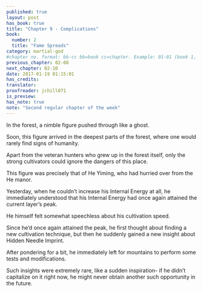 ```yaml
---
published: true
layout: post
has_book: true
title: "Chapter 9 - Complications"
book:
  number: 2
  title: "Fame Spreads"
category: martial-god
#chapter no. format: bb-cc bb=book cc=chapter. Example: 01-01 (book 1, chapter 1)
previous_chapter: 02-08
next_chapter: 02-10
date: 2017-01-19 01:15:01 
has_credits:
translator:
proofreader: jchill071
is_preview:
has_note: true
note: "Second regular chapter of the week"
---
```

In the forest, a nimble figure pushed through like a ghost.

Soon, this figure arrived in the deepest parts of the forest, where one would rarely find signs of humanity.

Apart from the veteran hunters who grew up in the forest itself, only the strong cultivators could ignore the dangers of this place.
<!--more-->

This figure was precisely that of He Yiming, who had hurried over from the He manor.

Yesterday, when he couldn’t increase his Internal Energy at all, he immediately understood that his Internal Energy had once again attained the current layer’s peak.

He himself felt somewhat speechless about his cultivation speed.

Since he’d once again attained the peak, he first thought about finding a new cultivation technique, but then he suddenly gained a new insight about Hidden Needle Imprint.

After pondering for a bit, he immediately left for mountains to perform some tests and modifications.

Such insights were extremely rare, like a sudden inspiration- if he didn’t capitalize on it right now, he might never obtain another such opportunity in the future.
